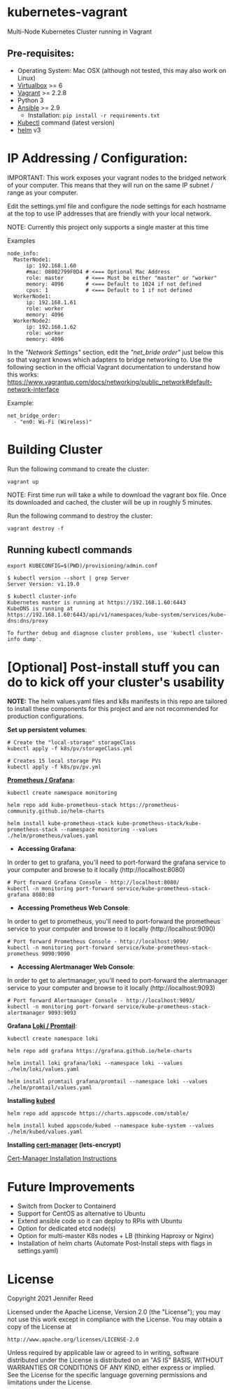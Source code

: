 # kubernetes-vagrant

Multi-Node Kubernetes Cluster running in Vagrant

## Pre-requisites:
* Operating System: Mac OSX (although not tested, this may also work on Linux)
* [Virtualbox](https://www.virtualbox.org/) >= 6
* [Vagrant](https://www.vagrantup.com/) >= 2.2.8
* Python 3
* [Ansible](https://docs.ansible.com/) >= 2.9
  * Installation:
  ``` pip install -r requirements.txt ```
* [Kubectl](https://kubernetes.io/docs/tasks/tools/) command (latest version)
* [helm](https://helm.sh/) v3

# IP Addressing / Configuration:
IMPORTANT: This work exposes your vagrant nodes to the bridged network of your computer. This means that they will run on the same IP subnet / range as your computer.

Edit the settings.yml file and configure the node settings for each hostname at the top to use IP addresses that are friendly with your local network.

NOTE: Currently this project only supports a single master at this time

Examples
```
node_info:
  MasterNode1:
      ip: 192.168.1.60
      #mac: 08002799F0D4 # <=== Optional Mac Address
      role: master       # <=== Must be either "master" or "worker"
      memory: 4096       # <=== Default to 1024 if not defined
      cpus: 1            # <=== Default to 1 if not defined
  WorkerNode1:
      ip: 192.168.1.61
      role: worker
      memory: 4096
  WorkerNode2:
      ip: 192.168.1.62
      role: worker
      memory: 4096
```

In the *"Network Settings"* section, edit the *"net_bride order"* just below this so that vagrant knows which adapters to bridge networking to. Use the following section in the official Vagrant documentation to understand how this works: https://www.vagrantup.com/docs/networking/public_network#default-network-interface

Example:
```
net_bridge_order:
  - "en0: Wi-Fi (Wireless)"
```

# Building Cluster
Run the following command to create the cluster:
```
vagrant up
```
NOTE: First time run will take a while to download the vagrant box file. Once its downloaded and cached, the cluster will be up in roughly 5 minutes.

Run the following command to destroy the cluster:
```
vagrant destroy -f
```

## Running kubectl commands

```
export KUBECONFIG=$(PWD)/provisioning/admin.conf
```

```
$ kubectl version --short | grep Server
Server Version: v1.19.0

$ kubectl cluster-info
Kubernetes master is running at https://192.168.1.60:6443
KubeDNS is running at https://192.168.1.60:6443/api/v1/namespaces/kube-system/services/kube-dns:dns/proxy

To further debug and diagnose cluster problems, use 'kubectl cluster-info dump'.
```

# [Optional] Post-install stuff you can do to kick off your cluster's usability

**NOTE:** The helm values.yaml files and k8s manifests in this repo are tailored to install these components for this project and are not recommended for production configurations.

**Set up persistent volumes**:
```
# Create the "local-storage" storageClass
kubectl apply -f k8s/pv/storageClass.yml

# Creates 15 local storage PVs
kubectl apply -f k8s/pv/pv.yml
```

**[Prometheus / Grafana](https://prometheus.io/):**

```
kubectl create namespace monitoring

helm repo add kube-prometheus-stack https://prometheus-community.github.io/helm-charts

helm install kube-prometheus-stack kube-prometheus-stack/kube-prometheus-stack --namespace monitoring --values ./helm/prometheus/values.yaml
```

* **Accessing Grafana**:

In order to get to grafana, you'll need to port-forward the grafana service to your computer and browse to it locally (http://localhost:8080)
```
# Port forward Grafana Console - http://localhost:8080/
kubectl -n monitoring port-forward service/kube-prometheus-stack-grafana 8080:80
```

* **Accessing Prometheus Web Console**:

In order to get to prometheus, you'll need to port-forward the prometheus service to your computer and browse to it locally (http://localhost:9090)
```
# Port forward Prometheus Console - http://localhost:9090/
kubectl -n monitoring port-forward service/kube-prometheus-stack-prometheus 9090:9090
```

* **Accessing Alertmanager Web Console**:

In order to get to alertmanager, you'll need to port-forward the alertmanager service to your computer and browse to it locally (http://localhost:9093)
```
# Port forward Alertmanager Console - http://localhost:9093/
kubectl -n monitoring port-forward service/kube-prometheus-stack-alertmanager 9093:9093
```

**Grafana [Loki / Promtail](https://grafana.com/oss/loki/)**:
```
kubectl create namespace loki

helm repo add grafana https://grafana.github.io/helm-charts

helm install loki grafana/loki --namespace loki --values ./helm/loki/values.yaml

helm install promtail grafana/promtail --namespace loki --values ./helm/promtail/values.yaml
```


**Installing [kubed](https://appscode.com/products/kubed/)**

```
helm repo add appscode https://charts.appscode.com/stable/

helm install kubed appscode/kubed --namespace kube-system --values ./helm/kubed/values.yaml
```

**Installing [cert-manager](https://cert-manager.io/docs/) (lets-encrypt)**

[Cert-Manager Installation Instructions](https://cert-manager.io/docs/installation/kubernetes)

# Future Improvements
* Switch from Docker to Containerd
* Support for CentOS as alternative to Ubuntu
* Extend ansible code so it can deploy to RPis with Ubuntu
* Option for dedicated etcd node(s)
* Option for multi-master K8s nodes + LB (thinking Haproxy or Nginx)
* Installation of helm charts (Automate Post-Install steps with flags in settings.yaml)

# License
Copyright 2021 Jennifer Reed

Licensed under the Apache License, Version 2.0 (the "License");
you may not use this work except in compliance with the License.
You may obtain a copy of the License at

    http://www.apache.org/licenses/LICENSE-2.0

Unless required by applicable law or agreed to in writing, software
distributed under the License is distributed on an "AS IS" BASIS,
WITHOUT WARRANTIES OR CONDITIONS OF ANY KIND, either express or implied.
See the License for the specific language governing permissions and
limitations under the License.